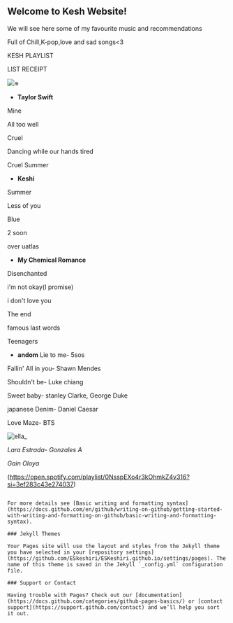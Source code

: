 ## Welcome to Kesh Website!

We will see here some of my favourite music and recommendations

Full of Chill,K-pop,love and sad songs<3

KESH PLAYLIST


LIST RECEIPT

![𖦹](https://user-images.githubusercontent.com/100207878/155870763-22976be0-c6d2-4482-b3ed-ffdba154a6dc.jpg)

- **Taylor Swift**

Mine

All too well

Cruel

Dancing while our hands tired

Cruel Summer

- **Keshi**

Summer

Less of you

Blue

2 soon

over uatlas

- **My Chemical Romance**

Disenchanted

i'm not okay(I promise)

i don't love you

The end

famous last words

Teenagers

- **andom**
Lie to me- 5sos

Fallin' All in you- Shawn Mendes

Shouldn't be- Luke chiang

Sweet baby- stanley Clarke, George Duke

japanese Denim- Daniel Caesar

Love Maze- BTS


![ella_](https://user-images.githubusercontent.com/100207878/155871164-e2131747-ac97-4f99-94a8-8faf2c27592e.jpg)

  _Lara Estrada- Gonzales A_
  
  _Gain Oloya_

(https://open.spotify.com/playlist/0NsspEXo4r3kOhmkZ4v316?si=3ef283c43e274037) 
```

For more details see [Basic writing and formatting syntax](https://docs.github.com/en/github/writing-on-github/getting-started-with-writing-and-formatting-on-github/basic-writing-and-formatting-syntax).

### Jekyll Themes

Your Pages site will use the layout and styles from the Jekyll theme you have selected in your [repository settings](https://github.com/ESkeshiri/ESKeshiri.github.io/settings/pages). The name of this theme is saved in the Jekyll `_config.yml` configuration file.

### Support or Contact

Having trouble with Pages? Check out our [documentation](https://docs.github.com/categories/github-pages-basics/) or [contact support](https://support.github.com/contact) and we’ll help you sort it out.
